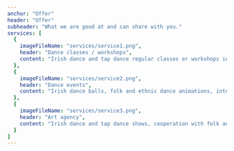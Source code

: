 ```yaml
---
anchor: "Offer"
header: "Offer"
subheader: "What we are good at and can share with you."
services: [
  {
    imageFileName: "services/service1.png",
    header: "Dance classes / workshops",
    content: "Irish dance and tap dance regular classes or workshops in Poznan, Berlin and wherever you invite us. "
  },
  {
    imageFileName: "services/service2.png",
    header: "Dance events",
    content: "Irish dance balls, folk and ethnic dance animations, integration workshops for communities and companies."
  },
  {
    imageFileName: "services/service3.png",
    header: "Art agency",
    content: "Irish dance and tap dance shows, cooperation with folk and jazz musicians, organization of concerts and dance performances, original artistic projects."
  }
]
---
```

